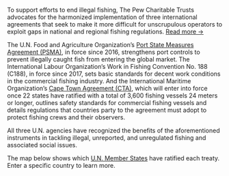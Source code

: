 To support efforts to end illegal fishing, The Pew Charitable Trusts advocates for the harmonized implementation of three international agreements that seek to make it more difficult for unscrupulous operators to exploit gaps in national and regional fishing regulations.
<a href="javascript:void(0)" class="read-more" aria-controls="expand-text">Read more &rarr;</a>

<div id="expand-text" class="expand-text" aria-expanded="false">

The U.N. Food and Agriculture Organization’s [Port State Measures Agreement (PSMA)](https://www.pewtrusts.org/en/research-and-analysis/articles/2014/11/port-state-measures), in force since 2016, strengthens port controls to prevent illegally caught fish from entering the global market. The International Labour Organization’s Work in Fishing Convention No. 188 (C188), in force since 2017, sets basic standards for decent work conditions in the commercial fishing industry. And the International Maritime Organization’s [Cape Town Agreement (CTA)](https://www.pewtrusts.org/en/research-and-analysis/articles/2018/05/the-cape-town-agreement), which will enter into force once 22 states have ratified with a total of 3,600 fishing vessels 24 meters or longer, outlines safety standards for commercial fishing vessels and details regulations that countries party to the agreement must adopt to protect fishing crews and their observers.

All three U.N. agencies have recognized the benefits of the aforementioned instruments in tackling illegal, unreported, and unregulated fishing and associated social issues. 

The map below shows which [U.N. Member States](http://www.un.org/en/member-states/) have ratified each treaty. Enter a specific country to learn more.
</div>